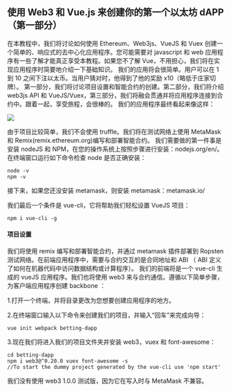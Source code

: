 ## 使用 Web3 和 Vue.js 来创建你的第一个以太坊 dAPP（第一部分）

在本教程中，我们将讨论如何使用 Ethereum、Web3js、VueJS 和 Vuex 创建一个简单的、响应式的去中心化应用程序。您可能需要对 javascript 和 web 应用程序有一些了解才能真正享受本教程。如果您不了解 Vue，不用担心，我们将在实现应用程序时简要地介绍一下基础知识。
我们的应用将会很简单。用户可以在 1 到 10 之间下注以太币。当用户猜对时，他得到了他的奖励 x10（略低于庄家切牌）。
第一部分，我们将讨论项目设置和智能合约的创建。第二部分，我们将介绍 web3js API 和 VueJS/Vuex，第三部分，我们将融会贯通并将应用程序连接到合约中。跟着一起，享受旅程，会很棒的。
我们的应用程序最终看起来像这样：

![](https://i.imgur.com/MZt6hYt.png)

由于项目比较简单，我们不会使用 truffle。我们将在测试网络上使用 MetaMask 和 Remix(remix.ethereum.org)编写和部署智能合约。
我们需要做的第一件事是安装 nodeJS 和 NPM，在您的操作系统上按照步骤进行安装：nodejs.org/en/。在终端窗口运行如下命令检查 node 是否正确安装：


    node -v
    npm -v

接下来，如果您还没安装 metamask，则安装 metamask：metamask.io/

我们最后一个条件是 vue-cli，它将帮助我们轻松设置 VueJS 项目：

    npm i vue-cli -g


#### 项目设置
我们将使用 remix 编写和部署智能合约，并通过 metamask 插件部署到 Ropsten 测试网络。在前端应用程序中，需要与合约交互的是合同地址和 ABI （ ABI 定义了如何在机器代码中访问数据结构或计算程序）。
我们的前端将是一个 vue-cli 生成的 vueJS 应用程序。我们也将使用 web3 来与合约通信。遵循以下简单步骤，为客户端应用程序创建 backbone ：

1.打开一个终端，并将目录更改为您想要创建应用程序的地方。

2.在终端窗口输入以下命令来创建我们的项目，并输入“回车”来完成向导：

    vue init webpack betting-dapp

3.现在我们将进入我们的项目文件夹并安装 web3，vuex 和 font-awesome：


    cd betting-dapp
    npm i web3@^0.20.0 vuex font-awesome -s
    //To start the dummy project generated by the vue-cli use 'npm start'


我们没有使用 web3 1.0.0 测试版，因为它在写入时与 MetaMask 不兼容。